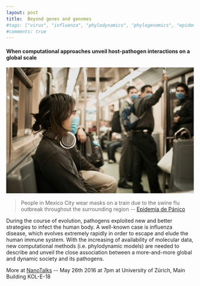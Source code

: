 ```yaml
---
layout: post
title:  Beyond genes and genomes
#tags: ["virus", "influenza", "phylodynamics", "phylogenomics", "epidemiology", "trees", "evolution", "natural selection"]
#comments: true
---
```


#### When computational approaches unveil host-pathogen interactions on a global scale

![SwineInfluenzaMexicoCity](../assets/swineflu_mexico_city.jpg)

> People in Mexico City wear masks on a train due to the swine flu outbreak throughout the surrounding region -- [Epidemia de Pánico](http://www.flickr.com/photos/99479626@N00/3471986083/)

During the course of evolution, pathogens exploited new and better strategies to infect the human body. A well-known case is influenza disease, which evolves extremely rapidly in order to escape and elude the human immune system. With the increasing of availability of molecular data, new computational methods (i.e. phylodynamic models) are needed to describe and unveil the close association between a more-and-more global and dynamic society and its pathogens.


<div class="message">
More at <a href="http://www.nanotalks.uzh.ch/index.html">NanoTalks</a> -- May 26th 2016 at 7pm at University of Zürich, Main Building KOL-E-18
</div>
